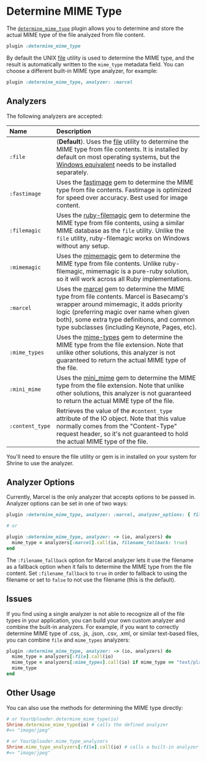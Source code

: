 # Determine MIME Type

The [`determine_mime_type`][determine_mime_type] plugin allows you to determine
and store the actual MIME type of the file analyzed from file content.

```rb
plugin :determine_mime_type
```

By default the UNIX [file] utility is used to determine the MIME type, and the
result is automatically written to the `mime_type` metadata field. You can
choose a different built-in MIME type analyzer, for example:

```rb
plugin :determine_mime_type, analyzer: :marcel
```

## Analyzers

The following analyzers are accepted:

| Name            | Description                                                                                                                                                                                                                                                                       |
| :------         | :-----------                                                                                                                                                                                                                                                                      |
| `:file`         | (**Default**). Uses the [file] utility to determine the MIME type from file contents. It is installed by default on most operating systems, but the [Windows equivalent] needs to be installed separately.                                                                            |
| `:fastimage`    | Uses the [fastimage] gem to determine the MIME type from file contents. Fastimage is optimized for speed over accuracy. Best used for image content.                                                                                                                              |
| `:filemagic`    | Uses the [ruby-filemagic] gem to determine the MIME type from file contents, using a similar MIME database as the `file` utility. Unlike the `file` utility, ruby-filemagic works on Windows without any setup.                                                                   |
| `:mimemagic`    | Uses the [mimemagic] gem to determine the MIME type from file contents. Unlike ruby-filemagic, mimemagic is a pure-ruby solution, so it will work across all Ruby implementations.                                                                                                |
| `:marcel`       | Uses the [marcel] gem to determine the MIME type from file contents. Marcel is Basecamp's wrapper around mimemagic, it adds priority logic (preferring magic over name when given both), some extra type definitions, and common type subclasses (including Keynote, Pages, etc). |
| `:mime_types`   | Uses the [mime-types] gem to determine the MIME type from the file extension. Note that unlike other solutions, this analyzer is not guaranteed to return the actual MIME type of the file.                                                                                       |
| `:mini_mime`    | Uses the [mini_mime] gem to determine the MIME type from the file extension. Note that unlike other solutions, this analyzer is not guaranteed to return the actual MIME type of the file.                                                                                        |
| `:content_type` | Retrieves the value of the `#content_type` attribute of the IO object. Note that this value normally comes from the "Content-Type" request header, so it's not guaranteed to hold the actual MIME type of the file.                                                               |

You'll need to ensure the file utility or gem is in installed on your system
for Shrine to use the analyzer.

## Analyzer Options

Currently, Marcel is the only analyzer that accepts options to be passed in.
Analyzer options can be set in one of two ways:

```rb
plugin :determine_mime_type, analyzer: :marcel, analyzer_options: { filename_fallback: true }

# or

plugin :determine_mime_type, analyzer: -> (io, analyzers) do
  mime_type = analyzers[:marcel].call(io, filename_fallback: true)
end
```

The `:filename_fallback` option for Marcel analyzer lets it use the filename as
a fallback option when it fails to determine the MIME type from the file
content. Set `:filename_fallback` to `true` in order to fallback to using the
filename or set to `false` to not use the filename (this is the default).

## Issues

If you find using a single analyzer is not able to recognize all of the file
types in your application, you can build your own custom analyzer and combine
the built-in analyzers. For example, if you want to correctly determine MIME
type of .css, .js, .json, .csv, .xml, or similar text-based files, you can
combine `file` and `mime_types` analyzers:

```rb
plugin :determine_mime_type, analyzer: -> (io, analyzers) do
  mime_type = analyzers[:file].call(io)
  mime_type = analyzers[:mime_types].call(io) if mime_type == "text/plain"
  mime_type
end
```

## Other Usage

You can also use the methods for determining the MIME type directly:

```rb
# or YourUploader.determine_mime_type(io)
Shrine.determine_mime_type(io) # calls the defined analyzer
#=> "image/jpeg"

# or YourUploader.mime_type_analyzers
Shrine.mime_type_analyzers[:file].call(io) # calls a built-in analyzer
#=> "image/jpeg"
```

[determine_mime_type]: /lib/shrine/plugins/determine_mime_type.rb
[file]: http://linux.die.net/man/1/file
[Windows equivalent]: http://gnuwin32.sourceforge.net/packages/file.htm
[ruby-filemagic]: https://github.com/blackwinter/ruby-filemagic
[mimemagic]: https://github.com/minad/mimemagic
[marcel]: https://github.com/basecamp/marcel
[mime-types]: https://github.com/mime-types/ruby-mime-types
[mini_mime]: https://github.com/discourse/mini_mime
[fastimage]: https://github.com/sdsykes/fastimage
